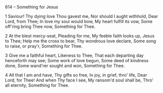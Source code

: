 614 – Something for Jesus


1
Saviour!  Thy dying love 
Thou gavest me,
Nor should I aught withhold, 
Dear Lord, from Thee;
In love my soul would bow,
My heart fulfill its vow,
Some off'ring bring Thee now,
Something for Thee.

2
At the blest mercy-seat, 
Pleading for me,
My feeble faith looks up, 
Jesus to Thee;
Help me the cross to bear,
Thy wondrous love declare,
Some song to raise, or pray'r,
Something for Thee.

3
Give me a faithful heart,
Likeness to Thee,
That each departing day 
henceforth may see;
Some work of love begun,
Some deed of kindness done,
Some wand'rer sought and won,
Something for Thee.

4
All that I am and have, 
Thy gifts so free,
In joy, in grief, thro' life, 
Dear Lord, for Thee!
And when Thy face I see, 
My ransom'd soul shall be,
Thro' all eternity,
Something for Thee.
